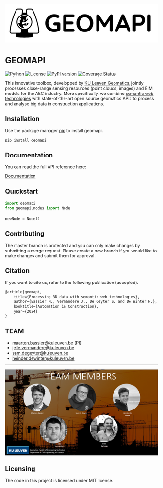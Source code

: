 

![geomapiLogo](docs/source/_static/geomapi_logo_B.png?width=64)

# GEOMAPI
![Python](https://img.shields.io/pypi/pyversions/geomapi.svg?logo=python&logoColor=FBE072)
![License](https://img.shields.io/pypi/l/geomapi)
[![PyPI version](https://badge.fury.io/py/geomapi.svg)](https://badge.fury.io/py/geomapi)
[![Coverage Status](https://coveralls.io/repos/github/KU-Leuven-Geomatics/geomapi/badge.svg?branch=main)](https://coveralls.io/github/KU-Leuven-Geomatics/geomapi?branch=main)

This innovative toolbox, developped by [KU Leuven Geomatics](https://iiw.kuleuven.be/onderzoek/geomatics), jointly processes close-range sensing resources (point clouds, images) and BIM models for the AEC industry. 
More specifically, we combine [semantic web technologies](https://en.wikipedia.org/wiki/Semantic_Web) with state-of-the-art open source geomatics APIs
to process and analyse big data in construction applications.

## Installation

Use the package manager [pip](https://pypi.org/project/geomapi) to install geomapi.

```bash
pip install geomapi
```

## Documentation

You can read the full API reference here:

[Documentation](https://ku-leuven-geomatics.github.io/geomapi/index.html)


## Quickstart

```py
import geomapi
from geomapi.nodes import Node

newNode = Node()
```

## Contributing

The master branch is protected and you can only make changes by submitting a merge request. 
Please create a new branch if you would like to make changes and submit them for approval.

## Citation
If you want to cite us, refer to the following publication (accepted). 
```
@article{geomapi,
    title={Processing 3D data with semantic web technologies},
    author={Bassier M., Vermandere J., De Geyter S. and De Winter H.},
    booktitle={Automation in Construction},
    year={2024}
}
```
## TEAM
- maarten.bassier@kuleuven.be (PI)
- jelle.vermandere@kuleuven.be
- sam.degeyter@kuleuven.be
- heinder.dewinter@kuleuven.be
---
![team](docs/source/_static/geomapi_team.PNG?width=64)

## Licensing
The code in this project is licensed under MIT license.
